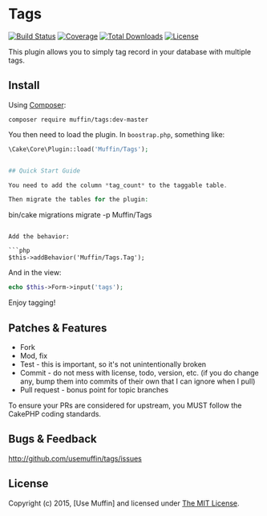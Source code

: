 # Tags

[![Build Status](https://img.shields.io/travis/UseMuffin/Tags/master.svg?style=flat-square)](https://travis-ci.org/UseMuffin/Tags)
[![Coverage](https://img.shields.io/codecov/c/github/UseMuffin/Tags.svg?style=flat-square)](https://codecov.io/github/UseMuffin/Tags)
[![Total Downloads](https://img.shields.io/packagist/dt/muffin/tags.svg?style=flat-square)](https://packagist.org/packages/muffin/tags)
[![License](https://img.shields.io/badge/license-MIT-blue.svg?style=flat-square)](LICENSE)

This plugin allows you to simply tag record in your database with multiple tags.

## Install

Using [Composer][composer]:

```
composer require muffin/tags:dev-master
```

You then need to load the plugin. In `boostrap.php`, something like:

```php
\Cake\Core\Plugin::load('Muffin/Tags');


## Quick Start Guide

You need to add the column *tag_count* to the taggable table.

Then migrate the tables for the plugin:
```
bin/cake migrations migrate -p Muffin/Tags
```

Add the behavior:

```php
$this->addBehavior('Muffin/Tags.Tag');
```

And in the view:

```php
echo $this->Form->input('tags');
```

Enjoy tagging!

## Patches & Features

* Fork
* Mod, fix
* Test - this is important, so it's not unintentionally broken
* Commit - do not mess with license, todo, version, etc. (if you do change any, bump them into commits of
their own that I can ignore when I pull)
* Pull request - bonus point for topic branches

To ensure your PRs are considered for upstream, you MUST follow the CakePHP coding standards.

## Bugs & Feedback

http://github.com/usemuffin/tags/issues

## License

Copyright (c) 2015, [Use Muffin] and licensed under [The MIT License][mit].

[cakephp]:http://cakephp.org
[composer]:http://getcomposer.org
[mit]:http://www.opensource.org/licenses/mit-license.php
[muffin]:http://usemuffin.com
